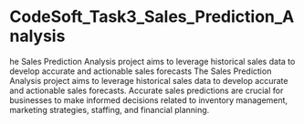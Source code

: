 # CodeSoft_Task3_Sales_Prediction_Analysis
he Sales Prediction Analysis project aims to leverage historical sales data to develop accurate and actionable sales forecasts
The Sales Prediction Analysis project aims to leverage historical sales data to develop accurate and actionable sales forecasts. Accurate sales predictions are crucial for businesses to make informed decisions related to inventory management, marketing strategies, staffing, and financial planning.
